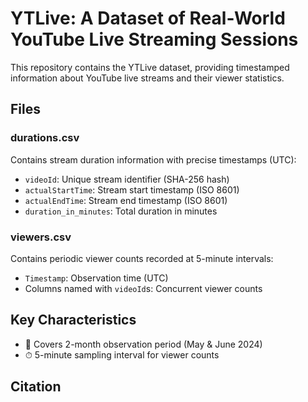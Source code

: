 # YTLive: A Dataset of Real-World YouTube Live Streaming Sessions
This repository contains the YTLive dataset, providing timestamped information about YouTube live streams and their viewer statistics.

## Files

### durations.csv
Contains stream duration information with precise timestamps (UTC):
- `videoId`: Unique stream identifier (SHA-256 hash)
- `actualStartTime`: Stream start timestamp (ISO 8601)
- `actualEndTime`: Stream end timestamp (ISO 8601)  
- `duration_in_minutes`: Total duration in minutes
  
### viewers.csv
Contains periodic viewer counts recorded at 5-minute intervals:
- `Timestamp`: Observation time (UTC)
- Columns named with `videoId`s: Concurrent viewer counts

## Key Characteristics
- 📅 Covers 2-month observation period (May & June 2024)
- ⏱ 5-minute sampling interval for viewer counts

## Citation
```

```
